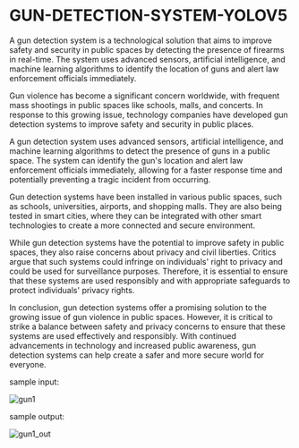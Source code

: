 # GUN-DETECTION-SYSTEM-YOLOV5
A gun detection system is a technological solution that aims to improve safety and security in public spaces by detecting the presence of firearms in real-time. The system uses advanced sensors, artificial intelligence, and machine learning algorithms to identify the location of guns and alert law enforcement officials immediately.


Gun violence has become a significant concern worldwide, with frequent mass shootings in public spaces like schools, malls, and concerts. In response to this growing issue, technology companies have developed gun detection systems to improve safety and security in public places.

A gun detection system uses advanced sensors, artificial intelligence, and machine learning algorithms to detect the presence of guns in a public space. The system can identify the gun's location and alert law enforcement officials immediately, allowing for a faster response time and potentially preventing a tragic incident from occurring.

Gun detection systems have been installed in various public spaces, such as schools, universities, airports, and shopping malls. They are also being tested in smart cities, where they can be integrated with other smart technologies to create a more connected and secure environment.

While gun detection systems have the potential to improve safety in public spaces, they also raise concerns about privacy and civil liberties. Critics argue that such systems could infringe on individuals' right to privacy and could be used for surveillance purposes. Therefore, it is essential to ensure that these systems are used responsibly and with appropriate safeguards to protect individuals' privacy rights.

In conclusion, gun detection systems offer a promising solution to the growing issue of gun violence in public spaces. However, it is critical to strike a balance between safety and privacy concerns to ensure that these systems are used effectively and responsibly. With continued advancements in technology and increased public awareness, gun detection systems can help create a safer and more secure world for everyone.

sample input:


![gun1](https://user-images.githubusercontent.com/100852293/231476817-56704d08-bb84-4b22-aca1-e1fa5b9a48fe.jpg)

sample output:


![gun1_out](https://user-images.githubusercontent.com/100852293/231476980-2afcd044-80e0-4267-97e4-bad2bbc810aa.jpg)



